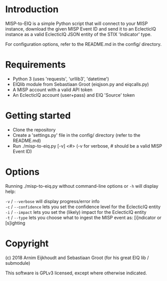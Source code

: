 # Introduction

MISP-to-EIQ is a simple Python script that will connect to your MISP instance,
download the given MISP Event ID and send it to an EclecticIQ instance as a
valid EclecticIQ JSON entity of the STIX 'Indicator' type.

For configuration options, refer to the README.md in the config/ directory.

# Requirements

- Python 3 (uses 'requests', 'urllib3', 'datetime')
- EIQlib module from Sebastiaan Groot (eiqjson.py and eiqcalls.py)
- A MISP account with a valid API token
- An EclecticIQ account (user+pass) and EIQ 'Source' token

# Getting started

- Clone the repository
- Create a 'settings.py' file in the config/ directory (refer to the README.md)
- Run ./misp-to-eiq.py [-v] <#> (-v for verbose, # should be a valid MISP Event ID)

# Options

Running ./misp-to-eiq.py without command-line options or `-h` will display help:  
  
`-v` / `--verbose` will display progress/error info  
`-c` / `--confidence` lets you set the confidence level for the EclecticIQ entity  
`-i` / `--impact` lets you set the (likely) impact for the EclecticIQ entity  
`-t` / `--type` lets you choose what to ingest the MISP event as: [i]ndicator or [s]ighting  

# Copyright

(c) 2018 Arnim Eijkhoudt <arnime _squigglything_ kpn-cert.nl> and Sebastiaan Groot
<sebastiaang _monkeytail_ kpn-cert.nl> (for his great EIQ lib / submodule)
  
This software is GPLv3 licensed, except where otherwise indicated.
